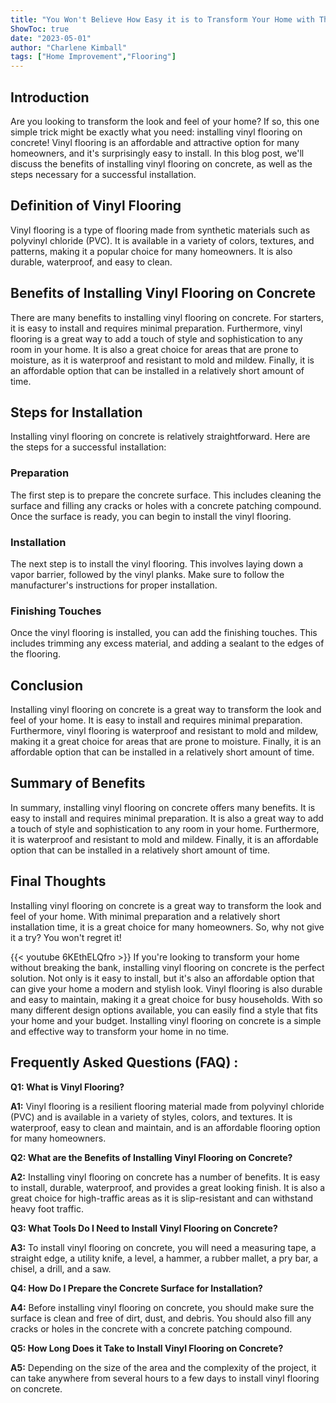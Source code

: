 ```yaml
---
title: "You Won't Believe How Easy it is to Transform Your Home with This One Simple Trick: Installing Vinyl Flooring on Concrete!"
ShowToc: true 
date: "2023-05-01"
author: "Charlene Kimball" 
tags: ["Home Improvement","Flooring"]
---
```

## Introduction 
Are you looking to transform the look and feel of your home? If so, this one simple trick might be exactly what you need: installing vinyl flooring on concrete! Vinyl flooring is an affordable and attractive option for many homeowners, and it's surprisingly easy to install. In this blog post, we'll discuss the benefits of installing vinyl flooring on concrete, as well as the steps necessary for a successful installation. 

## Definition of Vinyl Flooring
Vinyl flooring is a type of flooring made from synthetic materials such as polyvinyl chloride (PVC). It is available in a variety of colors, textures, and patterns, making it a popular choice for many homeowners. It is also durable, waterproof, and easy to clean. 

## Benefits of Installing Vinyl Flooring on Concrete
There are many benefits to installing vinyl flooring on concrete. For starters, it is easy to install and requires minimal preparation. Furthermore, vinyl flooring is a great way to add a touch of style and sophistication to any room in your home. It is also a great choice for areas that are prone to moisture, as it is waterproof and resistant to mold and mildew. Finally, it is an affordable option that can be installed in a relatively short amount of time. 

## Steps for Installation
Installing vinyl flooring on concrete is relatively straightforward. Here are the steps for a successful installation: 

### Preparation 
The first step is to prepare the concrete surface. This includes cleaning the surface and filling any cracks or holes with a concrete patching compound. Once the surface is ready, you can begin to install the vinyl flooring. 

### Installation 
The next step is to install the vinyl flooring. This involves laying down a vapor barrier, followed by the vinyl planks. Make sure to follow the manufacturer's instructions for proper installation. 

### Finishing Touches 
Once the vinyl flooring is installed, you can add the finishing touches. This includes trimming any excess material, and adding a sealant to the edges of the flooring. 

## Conclusion 
Installing vinyl flooring on concrete is a great way to transform the look and feel of your home. It is easy to install and requires minimal preparation. Furthermore, vinyl flooring is waterproof and resistant to mold and mildew, making it a great choice for areas that are prone to moisture. Finally, it is an affordable option that can be installed in a relatively short amount of time. 

## Summary of Benefits 
In summary, installing vinyl flooring on concrete offers many benefits. It is easy to install and requires minimal preparation. It is also a great way to add a touch of style and sophistication to any room in your home. Furthermore, it is waterproof and resistant to mold and mildew. Finally, it is an affordable option that can be installed in a relatively short amount of time. 

## Final Thoughts 
Installing vinyl flooring on concrete is a great way to transform the look and feel of your home. With minimal preparation and a relatively short installation time, it is a great choice for many homeowners. So, why not give it a try? You won't regret it!

{{< youtube 6KEthELQfro >}} 
If you're looking to transform your home without breaking the bank, installing vinyl flooring on concrete is the perfect solution. Not only is it easy to install, but it's also an affordable option that can give your home a modern and stylish look. Vinyl flooring is also durable and easy to maintain, making it a great choice for busy households. With so many different design options available, you can easily find a style that fits your home and your budget. Installing vinyl flooring on concrete is a simple and effective way to transform your home in no time.

## Frequently Asked Questions (FAQ) :
**Q1: What is Vinyl Flooring?**

**A1:** Vinyl flooring is a resilient flooring material made from polyvinyl chloride (PVC) and is available in a variety of styles, colors, and textures. It is waterproof, easy to clean and maintain, and is an affordable flooring option for many homeowners.

**Q2: What are the Benefits of Installing Vinyl Flooring on Concrete?**

**A2:** Installing vinyl flooring on concrete has a number of benefits. It is easy to install, durable, waterproof, and provides a great looking finish. It is also a great choice for high-traffic areas as it is slip-resistant and can withstand heavy foot traffic. 

**Q3: What Tools Do I Need to Install Vinyl Flooring on Concrete?**

**A3:** To install vinyl flooring on concrete, you will need a measuring tape, a straight edge, a utility knife, a level, a hammer, a rubber mallet, a pry bar, a chisel, a drill, and a saw. 

**Q4: How Do I Prepare the Concrete Surface for Installation?**

**A4:** Before installing vinyl flooring on concrete, you should make sure the surface is clean and free of dirt, dust, and debris. You should also fill any cracks or holes in the concrete with a concrete patching compound. 

**Q5: How Long Does it Take to Install Vinyl Flooring on Concrete?**

**A5:** Depending on the size of the area and the complexity of the project, it can take anywhere from several hours to a few days to install vinyl flooring on concrete.





